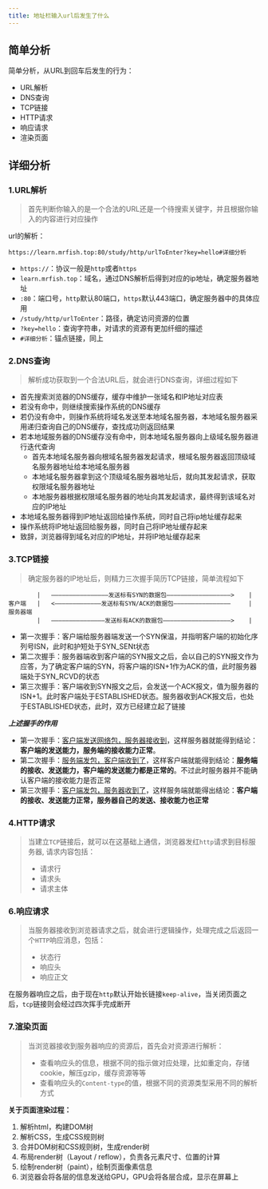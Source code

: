 ```yaml
---
title: 地址栏输入url后发生了什么
---
```


## 简单分析
简单分析，从URL到回车后发生的行为：
* URL解析
* DNS查询
* TCP链接
* HTTP请求
* 响应请求
* 渲染页面

## 详细分析
### **1.URL解析**
> 首先判断你输入的是一个合法的URL还是一个待搜索关键字，并且根据你输入的内容进行对应操作

url的解析：

`https://learn.mrfish.top:80/study/http/urlToEnter?key=hello#详细分析`

* `https://`：协议一般是`http`或者`https`
* `learn.mrfish.top`：域名，通过DNS解析后得到对应的ip地址，确定服务器地址
* `:80`：端口号，`http`默认80端口，`https`默认443端口，确定服务器中的具体应用
* `/study/http/urlToEnter`：路径，确定访问资源的位置
* `?key=hello`：查询字符串，对请求的资源有更加纤细的描述
* `#详细分析`：锚点链接，同上


### **2.DNS查询**
> 解析成功获取到一个合法URL后，就会进行DNS查询，详细过程如下

* 首先搜索浏览器的DNS缓存，缓存中维护一张域名和IP地址对应表
* 若没有命中，则继续搜索操作系统的DNS缓存
* 若仍没有命中，则操作系统将域名发送至本地域名服务器，本地域名服务器采用递归查询自己的DNS缓存，查找成功则返回结果
* 若本地域服务器的DNS缓存没有命中，则本地域名服务器向上级域名服务器进行迭代查询
  * 首先本地域名服务器向根域名服务器发起请求，根域名服务器返回顶级域名服务器地址给本地域名服务器
  * 本地域名服务器拿到这个顶级域名服务器地址后，就向其发起请求，获取权限域名服务器地址
  * 本地服务器根据权限域名服务器的地址向其发起请求，最终得到该域名对应的IP地址
* 本地域名服务器得到IP地址返回给操作系统，同时自己将ip地址缓存起来
* 操作系统将IP地址返回给服务器，同时自己将IP地址缓存起来
* 致辞，浏览器得到域名对应的IP地址，并将IP地址缓存起来

### **3.TCP链接**
> 确定服务器的IP地址后，则精力三次握手简历TCP链接，简单流程如下
```
        |   ————————————————发送标有SYN的数据包——————————————————>    |
客户端   |   <—————————————发送标有SYN/ACK的数据包————————————————     |   服务器端
        |   ———————————————发送标有ACK的数据包———————————————————>    |
```
* 第一次握手：客户端给服务器端发送一个SYN保温，并指明客户端的初始化序列号ISN，此时和护短处于SYN_SENt状态
* 第二次握手：服务器端收到客户端的SYN报文之后，会以自己的SYN报文作为应答，为了确定客户端的SYN，将客户端的ISN+1作为ACK的值，此时服务器端处于SYN_RCVD的状态
* 第三次握手：客户端收到SYN报文之后，会发送一个ACK报文，值为服务器的ISN+1。此时客户端处于ESTABLISHED状态。服务器收到ACK报文后，也处于ESTABLISHED状态，此时，双方已经建立起了链接

***上述握手的作用***
* 第一次握手：<u>客户端发送网络包，服务器接收到</u>，这样服务器就能得到结论：**客户端的发送能力，服务端的接收能力正常**。
* 第二次握手：<u>服务端发包，客户端收到了</u>，这样客户端就能得到结论：**服务端的接收、发送能力，客户端的发送能力都是正常的**。不过此时服务器并不能确认客户端的接收能力是否正常
* 第三次握手：<u>客户端发包，服务器收到了</u>，这样服务端就能得出结论：**客户端的接收、发送能力正常，服务器自己的发送、接收能力也正常**

### **4.HTTP请求**
> 当建立`TCP`链接后，就可以在这基础上通信，浏览器发红`http`请求到目标服务器, 请求内容包括：
> * 请求行
> * 请求头
> * 请求主体

### **6.响应请求**
> 当服务器接收到浏览器请求之后，就会进行逻辑操作，处理完成之后返回一个`HTTP`响应消息，包括：
> * 状态行
> * 响应头
> * 响应正文

在服务器响应之后，由于现在`http`默认开始长链接`keep-alive`，当关闭页面之后，`tcp`链接则会经过四次挥手完成断开

### **7.渲染页面**
> 当浏览器接收到服务器响应的资源后，首先会对资源进行解析：
> * 查看响应头的信息，根据不同的指示做对应处理，比如重定向，存储cookie，解压gzip，缓存资源等等
> * 查看响应头的`Content-type`的值，根据不同的资源类型采用不同的解析方式

**关于页面渲染过程：**
1. 解析html，构建DOM树
2. 解析CSS，生成CSS规则树
3. 合并DOM树和CSS规则树，生成render树
4. 布局render树（Layout / reflow），负责各元素尺寸、位置的计算
5. 绘制render树（paint），绘制页面像素信息
6. 浏览器会将各层的信息发送给GPU，GPU会将各层合成，显示在屏幕上



